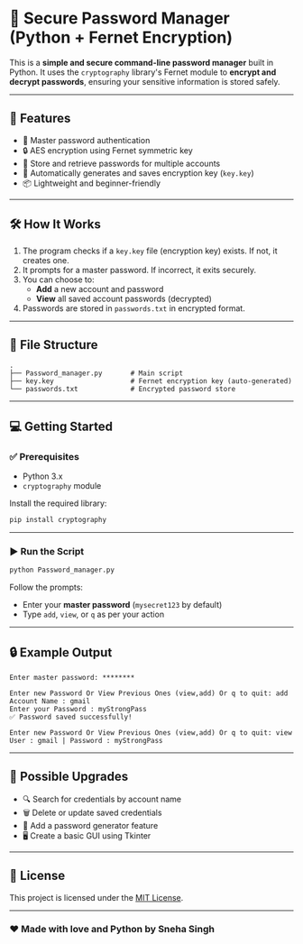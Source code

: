 # 🔐 Secure Password Manager (Python + Fernet Encryption)

This is a **simple and secure command-line password manager** built in Python. It uses the `cryptography` library's Fernet module to **encrypt and decrypt passwords**, ensuring your sensitive information is stored safely.

---

## 🚀 Features

- 🔐 Master password authentication
- 🔒 AES encryption using Fernet symmetric key
- 📝 Store and retrieve passwords for multiple accounts
- 📁 Automatically generates and saves encryption key (`key.key`)
- 📦 Lightweight and beginner-friendly

---

## 🛠 How It Works

1. The program checks if a `key.key` file (encryption key) exists. If not, it creates one.
2. It prompts for a master password. If incorrect, it exits securely.
3. You can choose to:
   - **Add** a new account and password
   - **View** all saved account passwords (decrypted)
4. Passwords are stored in `passwords.txt` in encrypted format.

---

## 📂 File Structure

```
.
├── Password_manager.py       # Main script
├── key.key                   # Fernet encryption key (auto-generated)
└── passwords.txt             # Encrypted password store
```

---

## 💻 Getting Started

### ✅ Prerequisites

- Python 3.x
- `cryptography` module

Install the required library:

```bash
pip install cryptography
```

---

### ▶️ Run the Script

```bash
python Password_manager.py
```

Follow the prompts:
- Enter your **master password** (`mysecret123` by default)
- Type `add`, `view`, or `q` as per your action

---

## 🔒 Example Output

```
Enter master password: ********

Enter new Password Or View Previous Ones (view,add) Or q to quit: add
Account Name : gmail
Enter your Password : myStrongPass
✅ Password saved successfully!

Enter new Password Or View Previous Ones (view,add) Or q to quit: view
User : gmail | Password : myStrongPass
```

---

## 📌 Possible Upgrades

- 🔍 Search for credentials by account name
- 🗑 Delete or update saved credentials
- 🔑 Add a password generator feature
- 🖥️ Create a basic GUI using Tkinter

---

## 📜 License

This project is licensed under the [MIT License](LICENSE).

---

### ❤️ Made with love and Python by Sneha Singh
